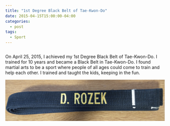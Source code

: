 ```yaml
---
title: "1st Degree Black Belt of Tae-Kwon-Do"
date: 2015-04-15T15:00:00-04:00
categories:
  - post
tags:
  - Sport
---
```


<div style="display: flex; align-items: center; flex-direction: column;">
  <div style="flex: 1;">
    <p>On April 25, 2015, I achieved my 1st Degree Black Belt of Tae-Kwon-Do. I trained for 10 years and became a Black Belt in Tae-Kwon-Do. I found martial arts to be a sport where people of all ages could come to train and help each other. I trained and taught the kids, keeping in the fun.</p>
  </div>
  <div style="flex: 1; text-align: right;">
    <img src="/assets/images/ThinBelt.jpg" alt="1st Degree Black Belt of Tae-Kwon-Do">
  </div>
</div>
